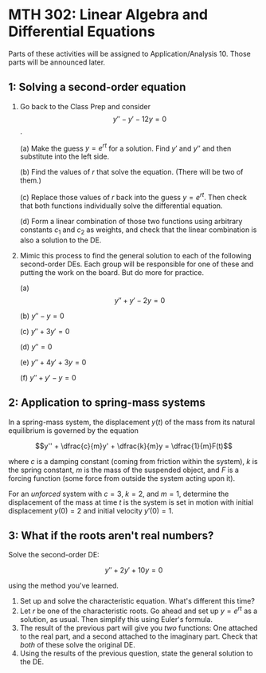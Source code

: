 # MTH 302: Linear Algebra and Differential Equations

Parts of these activities will be assigned to Application/Analysis 10. Those parts will be announced later. 

## 1: Solving a second-order equation

1. Go back to the Class Prep and consider $$y'' - y' - 12y = 0$$. 

   (a) Make the guess $y = e^{rt}$ for a solution. Find $y'$ and $y''$ and then substitute into the left side. 

   (b) Find the values of $r$ that solve the equation. (There will be two of them.) 

   (c) Replace those values of $r$ back into the guess $y = e^{rt}$. Then check that both functions individually solve the differential equation. 

   (d) Form a linear combination of those two functions using arbitrary constants $c_1$ and $c_2$ as weights, and check that the linear combination is also a solution to the DE. 

2. Mimic this process to find the general solution to each of the following second-order DEs. Each group will be responsible for one of these and putting the work on the board. But do more for practice. 

   (a) $$y''+ y' - 2y = 0$$

   (b) $y'' - y = 0$

   (c) $y''+ 3y' = 0$

   (d) $y'' = 0$

   (e) $y'' + 4y' + 3y = 0$

   (f) $y'' + y' - y = 0$ 

## 2: Application to spring-mass systems 

In a spring-mass system, the displacement $y(t)$ of the mass from its natural equilibrium is governed by the equation 

$$y'' + \dfrac{c}{m}y' + \dfrac{k}{m}y = \dfrac{1}{m}F(t)$$ 

where $c$ is a damping constant (coming from friction within the system), $k$ is the spring constant, $m$ is the mass of the suspended object, and $F$ is a forcing function (some force from outside the system acting upon it). 

For an *unforced* system with $c=3$, $k=2$, and $m=1$, determine the displacement of the mass at time $t$ is the system is set in motion with initial displacement $y(0) = 2$ and initial velocity $y'(0) = 1$. 

## 3: What if the roots aren't real numbers? 

Solve the second-order DE: 

$$y'' + 2y' + 10y = 0$$ 

using the method you've learned. 

1. Set up and solve the characteristic equation. What's different this time? 
2. Let $r$ be one of the characteristic roots. Go ahead and set up $y = e^{rt}$ as a solution, as usual. Then simplify this using Euler's formula. 
3. The result of the previous part will give you *two* functions: One attached to the real part, and a second attached to the imaginary part. Check that *both* of these solve the original DE. 
4. Using the results of the previous question, state the general solution to the DE. 
